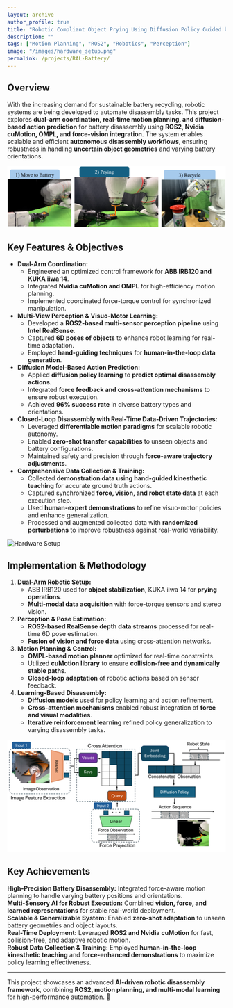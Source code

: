 ```yaml
---
layout: archive
author_profile: true
title: "Robotic Compliant Object Prying Using Diffusion Policy Guided by Vision and Force Observations"
description: ""
tags: ["Motion Planning", "ROS2", "Robotics", "Perception"]
image: "/images/hardware_setup.png"
permalink: /projects/RAL-Battery/
---
```


## **Overview**
With the increasing demand for sustainable battery recycling, robotic systems are being developed to automate disassembly tasks. This project explores **dual-arm coordination, real-time motion planning, and diffusion-based action prediction** for battery disassembly using **ROS2, Nvidia cuMotion, OMPL, and force-vision integration**. The system enables scalable and efficient **autonomous disassembly workflows**, ensuring robustness in handling **uncertain object geometries** and varying battery orientations.

![Robotic Battery Disassembly](/images/steps_system%20(1).png)

## **Key Features & Objectives**
- **Dual-Arm Coordination:**
  - Engineered an optimized control framework for **ABB IRB120 and KUKA iiwa 14**.
  - Integrated **Nvidia cuMotion and OMPL** for high-efficiency motion planning.
  - Implemented coordinated force-torque control for synchronized manipulation.
- **Multi-View Perception & Visuo-Motor Learning:**
  - Developed a **ROS2-based multi-sensor perception pipeline** using **Intel RealSense**.
  - Captured **6D poses of objects** to enhance robot learning for real-time adaptation.
  - Employed **hand-guiding techniques** for **human-in-the-loop data generation**.
- **Diffusion Model-Based Action Prediction:**
  - Applied **diffusion policy learning** to **predict optimal disassembly actions**.
  - Integrated **force feedback and cross-attention mechanisms** to ensure robust execution.
  - Achieved **96% success rate** in diverse battery types and orientations.
- **Closed-Loop Disassembly with Real-Time Data-Driven Trajectories:**
  - Leveraged **differentiable motion paradigms** for scalable robotic autonomy.
  - Enabled **zero-shot transfer capabilities** to unseen objects and battery configurations.
  - Maintained safety and precision through **force-aware trajectory adjustments**.
- **Comprehensive Data Collection & Training:**
  - Collected **demonstration data using hand-guided kinesthetic teaching** for accurate ground truth actions.
  - Captured synchronized **force, vision, and robot state data** at each execution step.
  - Used **human-expert demonstrations** to refine visuo-motor policies and enhance generalization.
  - Processed and augmented collected data with **randomized perturbations** to improve robustness against real-world variability.

![Hardware Setup](/images/hardware_setup.png)

## **Implementation & Methodology**
1. **Dual-Arm Robotic Setup:**
   - ABB IRB120 used for **object stabilization**, KUKA iiwa 14 for **prying operations**.
   - **Multi-modal data acquisition** with force-torque sensors and stereo vision.
2. **Perception & Pose Estimation:**
   - **ROS2-based RealSense depth data streams** processed for real-time 6D pose estimation.
   - **Fusion of vision and force data** using cross-attention networks.
3. **Motion Planning & Control:**
   - **OMPL-based motion planner** optimized for real-time constraints.
   - Utilized **cuMotion library** to ensure **collision-free and dynamically stable paths**.
   - **Closed-loop adaptation** of robotic actions based on sensor feedback.
4. **Learning-Based Disassembly:**
   - **Diffusion models** used for policy learning and action refinement.
   - **Cross-attention mechanisms** enabled robust integration of **force and visual modalities**.
   - **Iterative reinforcement learning** refined policy generalization to varying disassembly tasks.

![System Architecture](/images/overview_system1.png)

## **Key Achievements**
 **High-Precision Battery Disassembly:** Integrated force-aware motion planning to handle varying battery positions and orientations.  
 **Multi-Sensory AI for Robust Execution:** Combined **vision, force, and learned representations** for stable real-world deployment.  
 **Scalable & Generalizable System:** Enabled **zero-shot adaptation** to unseen battery geometries and object layouts.  
 **Real-Time Deployment:** Leveraged **ROS2 and Nvidia cuMotion** for fast, collision-free, and adaptive robotic motion.  
 **Robust Data Collection & Training:** Employed **human-in-the-loop kinesthetic teaching** and **force-enhanced demonstrations** to maximize policy learning effectiveness.  

---
This project showcases an advanced **AI-driven robotic disassembly framework**, combining **ROS2, motion planning, and multi-modal learning** for high-performance automation. 🚀
